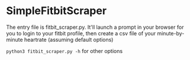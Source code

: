 # SimpleFitbitScraper

The entry file is fitbit_scraper.py. It'll launch a prompt in your browser for you to login to your fitbit profile, then create a csv file of your minute-by-minute heartrate (assuming default options)

`python3 fitbit_scraper.py -h` for other options

